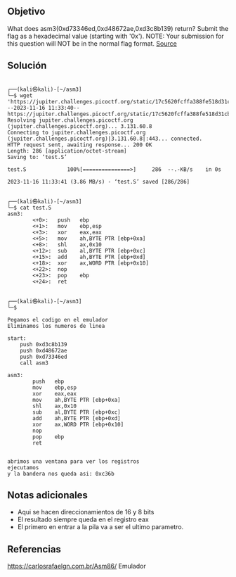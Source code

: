 ## Objetivo
What does asm3(0xd73346ed,0xd48672ae,0xd3c8b139) return? Submit the flag as a hexadecimal value (starting with '0x'). NOTE: Your submission for this question will NOT be in the normal flag format. [Source](https://jupiter.challenges.picoctf.org/static/17c5620fcffa388fe518d31cb4dd99a0/test.S)
## Solución
```
                                                                           
┌──(kali㉿kali)-[~/asm3]
└─$ wget 'https://jupiter.challenges.picoctf.org/static/17c5620fcffa388fe518d31cb4dd99a0/test.S'
--2023-11-16 11:33:40--  https://jupiter.challenges.picoctf.org/static/17c5620fcffa388fe518d31cb4dd99a0/test.S
Resolving jupiter.challenges.picoctf.org (jupiter.challenges.picoctf.org)... 3.131.60.8
Connecting to jupiter.challenges.picoctf.org (jupiter.challenges.picoctf.org)|3.131.60.8|:443... connected.
HTTP request sent, awaiting response... 200 OK
Length: 286 [application/octet-stream]
Saving to: ‘test.S’

test.S             100%[===============>]     286  --.-KB/s    in 0s      

2023-11-16 11:33:41 (3.86 MB/s) - ‘test.S’ saved [286/286]

                                                                           
┌──(kali㉿kali)-[~/asm3]
└─$ cat test.S 
asm3:
        <+0>:   push   ebp
        <+1>:   mov    ebp,esp
        <+3>:   xor    eax,eax
        <+5>:   mov    ah,BYTE PTR [ebp+0xa]
        <+8>:   shl    ax,0x10
        <+12>:  sub    al,BYTE PTR [ebp+0xc]
        <+15>:  add    ah,BYTE PTR [ebp+0xd]
        <+18>:  xor    ax,WORD PTR [ebp+0x10]
        <+22>:  nop
        <+23>:  pop    ebp
        <+24>:  ret    

                                                                           
┌──(kali㉿kali)-[~/asm3]
└─$ 

Pegamos el codigo en el emulador
Eliminamos los numeros de linea

start:
	push 0xd3c8b139
	push 0xd48672ae
	push 0xd73346ed
	call asm3

asm3:
        push   ebp
        mov    ebp,esp
        xor    eax,eax
        mov    ah,BYTE PTR [ebp+0xa]
        shl    ax,0x10
        sub    al,BYTE PTR [ebp+0xc]
        add    ah,BYTE PTR [ebp+0xd]
        xor    ax,WORD PTR [ebp+0x10]
        nop
        pop    ebp
        ret    


abrimos una ventana para ver los registros
ejecutamos
y la bandera nos queda asi: 0xc36b
```
## Notas adicionales
- Aqui se hacen direccionamientos de 16 y 8 bits
- El resultado siempre queda en el registro eax
- El primero en entrar a la pila va a ser el ultimo parametro.
## Referencias
https://carlosrafaelgn.com.br/Asm86/ Emulador